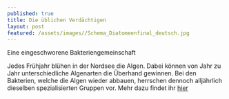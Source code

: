 ```yaml
---
published: true
title: Die üblichen Verdächtigen
layout: post
featured: /assets/images//Schema_Diatomeenfinal_deutsch.jpg
---
```


Eine eingeschworene Bakteriengemeinschaft 

Jedes Frühjahr blühen in der Nordsee die Algen. Dabei können von Jahr zu Jahr unterschiedliche Algenarten die Überhand gewinnen. Bei den Bakterien, welche die Algen wieder abbauen, herrschen dennoch alljährlich dieselben spezialisierten Gruppen vor. Mehr dazu findet ihr [hier](http://mpi-bremen.de/Die_ueblichen_Verdaechtigen.html)


